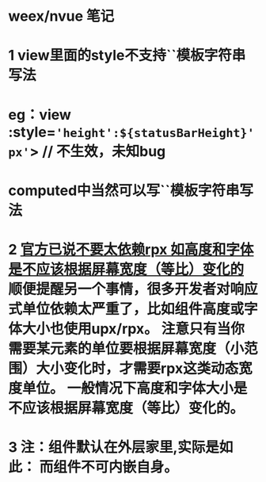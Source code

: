 # weex/nvue  笔记

# 1 view里面的style不支持``模板字符串写法  
# eg：view :style=`'height':${statusBarHeight}'px'`></view> // 不生效，未知bug
# computed中当然可以写``模板字符串写法

# 2 [官方已说不要太依赖rpx 如高度和字体是不应该根据屏幕宽度（等比）变化的](https://ask.dcloud.net.cn/article/36130)顺便提醒另一个事情，很多开发者对响应式单位依赖太严重了，比如组件高度或字体大小也使用upx/rpx。 注意只有当你需要某元素的单位要根据屏幕宽度（小范围）大小变化时，才需要rpx这类动态宽度单位。 一般情况下高度和字体大小是不应该根据屏幕宽度（等比）变化的。

# 3 注：<slot></slot>组件默认在外层家里<text></text>,实际是如此：<text><slot></slot></text>  而<text>组件不可内嵌自身。

